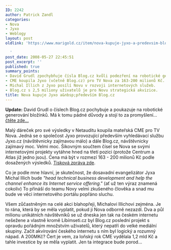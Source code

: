 ```yaml
---
ID: 2242
author: Patrick Zandl
categories:
- Nova
- Jyxo
- Weblogy
layout: post
oldlink: 'https://www.marigold.cz/item/nova-kupuje-jyxo-a-predevsim-blogcz

  '
post_date: 2008-05-27 22:45:51
post_excerpt: ''
published: true
summary_points:
- David Grudl zpochybňuje čísla Blog.cz kvůli podezření na robotické generování obsahu.
- CME koupila Jyxo (včetně Blog.cz) pro TV Nova za 163-200 milionů Kč.
- Michal Illich z Jyxo posílí Novu v rozvoji internetových služeb.
- Blog.cz s 2,5 miliony uživatelů je pro Novu strategická akvizice.
title: Nova kupuje Jyxo a&nbsp;především Blog.cz
---
```


<strong>Update:</strong> David Grudl o číslech Blog.cz pochybuje a poukazuje na robotické generování bložínků. Má k tomu pádné důvody a stojí to za promyšlení... <a href="http://www.latrine.cz/moc-divna-cisla-kolem-blog-cz">čtěte zde...</a>
 
Malý dáreček pro své výsledky v Netauditu koupila mateřská CME pro TV Nova. Jedná se o společost Jyxo provozující především vyhledávací službu Jyxo.cz (návštěvnicky zajímavou málo) a dále Blog.cz, návštěvnicky zajímavý moc. Velmi moc. Šikovným součtem čísel se Nova se svými internetovými projekty vytáhne hned na třetí pozici (protože Centrum a Atlas již jedno jsou). Cena má být v rozmezí 163 - 200 milionů Kč podle dosažených výsledků. <a href="http://www.cetv-net.com/en/press-center/news/92.shtml">Tisková zpráva zde</a>. 

Co je podle mne hlavní, je skutečnost, že dosavadní evangelizátor Jyxa Michal Illich bude <em>"head technical business development and help the channel enhance its Internet service offering."</em> (ať už ten výraz znamená cokoliv) To přináší do teamu Novy velmi zkušeného člověka a snad mu bude ve věci internetového portálu popřáno sluchu. 

Všem zůčastněným na celé akci blahopřeji, Michalovi Illichovi zejména. Je to rána, která by se měla vyplatit, pokud ji Nova odborně nezazdí. Dva a půl milionu unikátních návštěvníků se už dneska jen tak na českém internetu nešežene a vlastně kromě Líbímseti.cz byl Blog.cz poslední projekt s opravdu pořádným množstvím uživatelů, který nepatří do velké mediální skupiny. Začít akvírování českého internetu s ním byl logický a rozumný nápad. A 200MKč? Čert je vem, za loňský rok CME vydělala 1,2 mld Kč a tahle investice by se měla vyplatit. Jen ta integrace bude porod...